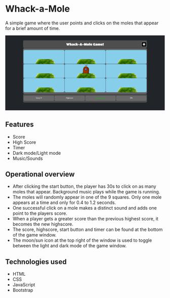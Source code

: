 # Whack-a-Mole
A simple game where the user points and clicks on the moles that appear for a brief amount of time.

![Whack-a-Mole Game](https://github.com/brandonlr09/Whack-a-Mole/blob/main/wackamole.png)

## Features 

- Score
- High Score
- Timer
- Dark mode/Light mode
- Music/Sounds

## Operational overview

- After clicking the start button, the player has 30s to click on as many moles that appear. Background music plays while the game is running. 
- The moles will randomly appear in one of the 9 squares. Only one mole appears at a time and only for 0.4 to 1.2 seconds.
- One successful click on a mole makes a distinct sound and adds one point to the players score.
- When a player gets a greater score than the previous highest score, it becomes the new highscore.
- The score, highscore, start button and timer can be found at the bottom of the game window.
- The moon/sun icon at the top right of the window is used to toggle between the light and dark mode of the game window.

## Technologies used

- HTML
- CSS
- JavaScript
- Bootstrap
